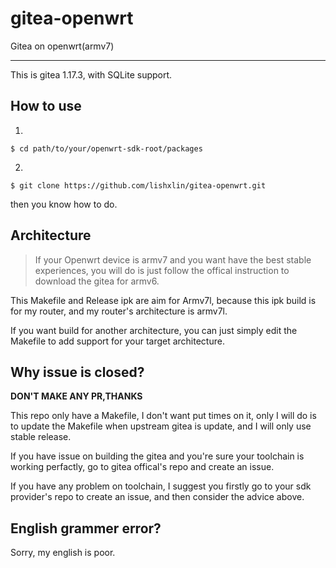 # gitea-openwrt
Gitea on openwrt(armv7)

---

This is gitea 1.17.3, with SQLite support.

## How to use

1.

```
$ cd path/to/your/openwrt-sdk-root/packages
```

2.

```
$ git clone https://github.com/lishxlin/gitea-openwrt.git
```

then you know how to do.

## Architecture

> If your Openwrt device is armv7 and you want have the best stable experiences, you will do is just follow the offical instruction to download the gitea for armv6.

This Makefile and Release ipk are aim for Armv7l, because this ipk build is for my router, and my router's architecture is armv7l.

If you want build for another architecture, you can just simply edit the Makefile to add support for your target architecture.

## Why issue is closed?
__DON'T MAKE ANY PR,THANKS__

This repo only have a Makefile, I don't want put times on it, only I will do is to update the Makefile when upstream gitea is update, and I will only use stable release.

If you have issue on building the gitea and you're sure your toolchain is working perfactly, go to gitea offical's repo and create an issue.

If you have any problem on toolchain, I suggest you firstly go to your sdk provider's repo to create an issue, and then consider the advice above.

## English grammer error?

Sorry, my english is poor.
